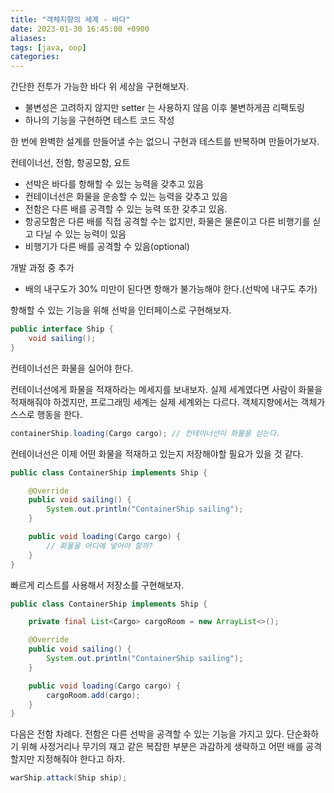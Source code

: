 ```yaml
---
title: "객체지향의 세계 - 바다"
date: 2023-01-30 16:45:00 +0900
aliases: 
tags: [java, oop]
categories: 
---
```


간단한 전투가 가능한 바다 위 세상을 구현해보자.

- 불변성은 고려하지 않지만 setter 는 사용하지 않음 이후 불변하게끔 리팩토링
- 하나의 기능을 구현하면 테스트 코드 작성

한 번에 완벽한 설계를 만들어낼 수는 없으니 구현과 테스트를 반복하며 만들어가보자.

컨테이너선, 전함, 항공모함, 요트

- 선박은 바다를 항해할 수 있는 능력을 갖추고 있음
- 컨테이너선은 화물을 운송할 수 있는 능력을 갖추고 있음
- 전함은 다른 배를 공격할 수 있는 능력 또한 갖추고 있음.
- 항공모함은 다른 배를 직접 공격할 수는 없지만, 화물은 물론이고 다른 비행기를 싣고 다닐 수 있는 능력이 있음
- 비행기가 다른 배를 공격할 수 있음(optional)

개발 과정 중 추가

- 배의 내구도가 30% 미만이 된다면 항해가 불가능해야 한다.(선박에 내구도 추가)

항해할 수 있는 기능을 위해 선박을 인터페이스로 구현해보자.

```java
public interface Ship {
	void sailing();
}
```

컨테이너선은 화물을 실어야 한다.

컨테이너선에게 화물을 적재하라는 메세지를 보내보자. 실제 세계였다면 사람이 화물을 적재해줘야 하겠지만, 프로그래밍 세계는 실제 세계와는 다르다. 객체지향에서는 객체가 스스로 행동을 한다.

```java
containerShip.loading(Cargo cargo); // 컨테이너선이 화물을 싣는다.
```

컨테이너선은 이제 어떤 화물을 적재하고 있는지 저장해야할 필요가 있을 것 같다.

```java
public class ContainerShip implements Ship {

    @Override
    public void sailing() {
        System.out.println("ContainerShip sailing");
    }

    public void loading(Cargo cargo) {
	    // 화물을 어디에 넣어야 할까?
    }
} 
```

빠르게 리스트를 사용해서 저장소를 구현해보자.

```java
public class ContainerShip implements Ship {

    private final List<Cargo> cargoRoom = new ArrayList<>();

    @Override
    public void sailing() {
        System.out.println("ContainerShip sailing");
    }

    public void loading(Cargo cargo) {
        cargoRoom.add(cargo);
    }
} 
```

다음은 전함 차례다. 전함은 다른 선박을 공격할 수 있는 기능을 가지고 있다. 단순화하기 위해 사정거리나 무기의 재고 같은 복잡한 부분은 과감하게 생략하고 어떤 배를 공격할지만 지정해줘야 한다고 하자.

```java
warShip.attack(Ship ship);
```
